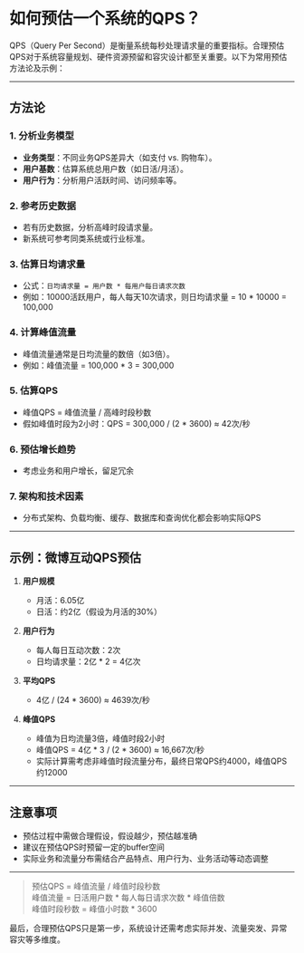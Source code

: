 # 如何预估一个系统的QPS？

QPS（Query Per Second）是衡量系统每秒处理请求量的重要指标。合理预估QPS对于系统容量规划、硬件资源预留和容灾设计都至关重要。以下为常用预估方法论及示例：

---

## 方法论

### 1. 分析业务模型
- **业务类型**：不同业务QPS差异大（如支付 vs. 购物车）。
- **用户基数**：估算系统总用户数（如日活/月活）。
- **用户行为**：分析用户活跃时间、访问频率等。

### 2. 参考历史数据
- 若有历史数据，分析高峰时段请求量。
- 新系统可参考同类系统或行业标准。

### 3. 估算日均请求量
- 公式：`日均请求量 = 用户数 * 每用户每日请求次数`
- 例如：10000活跃用户，每人每天10次请求，则日均请求量 = 10 * 10000 = 100,000

### 4. 计算峰值流量
- 峰值流量通常是日均流量的数倍（如3倍）。
- 例如：峰值流量 = 100,000 * 3 = 300,000

### 5. 估算QPS
- 峰值QPS = 峰值流量 / 高峰时段秒数
- 假如峰值时段为2小时：QPS = 300,000 / (2 * 3600) ≈ 42次/秒

### 6. 预估增长趋势
- 考虑业务和用户增长，留足冗余

### 7. 架构和技术因素
- 分布式架构、负载均衡、缓存、数据库和查询优化都会影响实际QPS

---

## 示例：微博互动QPS预估

1. **用户规模**  
   - 月活：6.05亿  
   - 日活：约2亿（假设为月活的30%）

2. **用户行为**  
   - 每人每日互动次数：2次  
   - 日均请求量：2亿 * 2 = 4亿次

3. **平均QPS**  
   - 4亿 / (24 * 3600) ≈ 4639次/秒

4. **峰值QPS**  
   - 峰值为日均流量3倍，峰值时段2小时  
   - 峰值QPS = 4亿 * 3 / (2 * 3600) ≈ 16,667次/秒  
   - 实际计算需考虑非峰值时段流量分布，最终日常QPS约4000，峰值QPS约12000

---

## 注意事项

- 预估过程中需做合理假设，假设越少，预估越准确
- 建议在预估QPS时预留一定的buffer空间
- 实际业务和流量分布需结合产品特点、用户行为、业务活动等动态调整

---

> 预估QPS = 峰值流量 / 峰值时段秒数  
> 峰值流量 = 日活用户数 * 每人每日请求次数 * 峰值倍数  
> 峰值时段秒数 = 峰值小时数 * 3600

最后，合理预估QPS只是第一步，系统设计还需考虑实际并发、流量突发、异常容灾等多维度。